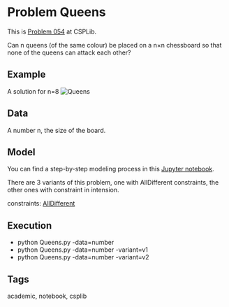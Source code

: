 # Problem Queens

This is [Problem 054](https://www.csplib.org/Problems/prob054/) at CSPLib.

Can n queens (of the same colour) be placed on a n×n chessboard so that none of the queens can attack each other?

## Example
  A solution for n=8
 ![Queens](http://pycsp.org/assets/notebooks/figures/queens.png)

## Data
  A number n, the size of the board.

## Model
  You can find a step-by-step modeling process in this [Jupyter notebook](https://pycsp.org/documentation/models/CSP/Queens/).

  There are 3 variants of this problem, one with AllDifferent constraints, the other ones with constraint in intension.

  constraints: [AllDifferent](http://pycsp.org/documentation/constraints/AllDifferent)

## Execution
  - python Queens.py -data=number
  - python Queens.py -data=number -variant=v1
  - python Queens.py -data=number -variant=v2

## Tags
  academic, notebook, csplib
